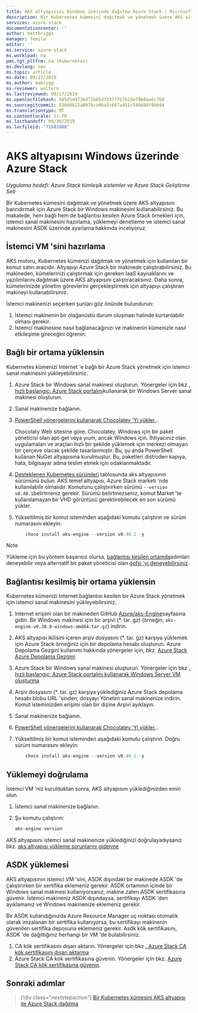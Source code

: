 ```yaml
---
title: AKS altyapısını Windows üzerinde dağıtma Azure Stack | Microsoft Docs
description: Bir Kubernetes kümesini dağıtmak ve yönetmek üzere AKS altyapısını barındırmak için Azure Stack bir Windows makinesini nasıl kullanacağınızı öğrenin.
services: azure-stack
documentationcenter: ''
author: mattbriggs
manager: femila
editor: ''
ms.service: azure-stack
ms.workload: na
pms.tgt_pltfrm: na (Kubernetes)
ms.devlang: nav
ms.topic: article
ms.date: 09/27/2019
ms.author: mabrigg
ms.reviewer: waltero
ms.lastreviewed: 09/27/2019
ms.openlocfilehash: bd5d1d473bd72b65df3377fb7b2de79b0aa6c7b0
ms.sourcegitcommit: 036d4b22a8076ca9ba5c667a451c544d88f8bb94
ms.translationtype: MT
ms.contentlocale: tr-TR
ms.lasthandoff: 09/30/2019
ms.locfileid: "71681808"
---
```

# <a name="install-the-aks-engine-on-windows-in-azure-stack"></a>AKS altyapısını Windows üzerinde Azure Stack

*Uygulama hedefi: Azure Stack tümleşik sistemler ve Azure Stack Geliştirme Seti*

Bir Kubernetes kümesini dağıtmak ve yönetmek üzere AKS altyapısını barındırmak için Azure Stack bir Windows makinesini kullanabilirsiniz. Bu makalede, hem bağlı hem de bağlantısı kesilen Azure Stack örnekleri için, istemci sanal makinesini hazırlama, yüklemeyi denetleme ve istemci sanal makinesini ASDK üzerinde ayarlama hakkında inceliyoruz.

## <a name="prepare-the-client-vm"></a>İstemci VM 'sini hazırlama

AKS motoru, Kubernetes kümenizi dağıtmak ve yönetmek için kullanılan bir komut satırı aracıdır. Altyapıyı Azure Stack bir makinede çalıştırabilirsiniz. Bu makineden, kümelerinizi çalıştırmak için gereken IaaS kaynaklarını ve yazılımlarını dağıtmak üzere AKS altyapısını çalıştıracaksınız. Daha sonra, kümelerinizde yönetim görevlerini gerçekleştirmek için altyapıyı çalıştıran makineyi kullanabilirsiniz.

İstemci makinenizi seçerken şunları göz önünde bulundurun:

1. İstemci makinenin bir olağanüstü durum oluşması halinde kurtarılabilir olması gerekir.
3. İstemci makinesine nasıl bağlanacağınızı ve makinenin kümenizle nasıl etkileşime gireceğini öğrenin.

## <a name="install-in-a-connected-environment"></a>Bağlı bir ortama yüklensin

Kubernetes kümenizi Internet 'e bağlı bir Azure Stack yönetmek için istemci sanal makinesini yükleyebilirsiniz.

1. Azure Stack bir Windows sanal makinesi oluşturun. Yönergeler için bkz [. hızlı başlangıç: Azure Stack portalını](https://docs.microsoft.com/azure-stack/user/azure-stack-quick-windows-portal)kullanarak bir Windows Server sanal makinesi oluşturun.
2. Sanal makinenize bağlanın.
3. [PowerShell yönergelerini kullanarak Chocolatey 'Yi yükler.](https://chocolatey.org/install#install-with-powershellexe).. 

    Chocolaty Web sitesine göre: Chocolatey, Windows için bir paket yöneticisi olan apt-get veya yıum, ancak Windows için. İhtiyacınız olan uygulamaları ve araçları hızlı bir şekilde yüklemek için merkezi olmayan bir çerçeve olacak şekilde tasarlanmıştır. Bu, şu anda PowerShell kullanan NuGet altyapısına kurulmuştur. Bu, paketleri distroden kapıya, hata, bilgisayar adına teslim etmek için odaklanmaktadır.
4. [Desteklenen Kubernetes sürümleri](https://github.com/Azure/aks-engine/blob/master/docs/topics/azure-stack.md#supported-kubernetes-versions) tablosunda aks altyapısının sürümünü bulun. AKS temel altyapısı, Azure Stack marketi 'nde kullanılabilir olmalıdır. Komutunu çalıştırırken sürümü `--version v0.40.1`belirtmeniz gerekir. Sürümü belirtmezseniz, komut Market 'te kullanılamayan bir VHD görüntüsü gerektirebilecek en son sürümü yükler.
5. Yükseltilmiş bir komut isteminden aşağıdaki komutu çalıştırın ve sürüm numarasını ekleyin:

    ```PowerShell  
        choco install aks-engine --version v0.40.1 -y
    ```

> [!Note]  
> Yükleme için bu yöntem başarısız olursa, [bağlantısı kesilen ortamda](#install-in-a-disconnected-environment)adımları deneyebilir veya alternatif bir paket yöneticisi olan [gofsi 'yi deneyebilirsiniz](azure-stack-kubernetes-aks-engine-troubleshoot.md#try-gofish).

## <a name="install-in-a-disconnected-environment"></a>Bağlantısı kesilmiş bir ortama yüklensin

Kubernetes kümenizi Internet bağlantısı kesilen bir Azure Stack yönetmek için istemci sanal makinesini yükleyebilirsiniz.

1.  Internet erişimi olan bir makineden GitHub [Azure/aks-Engine](https://github.com/Azure/aks-engine/releases/latest)sayfasına gidin. Bir Windows makinesi için bir arşivi (*. tar. gz) (örneğin, `aks-engine-v0.38.8-windows-amd64.tar.gz`) indirin.

2.  AKS altyapısı ikilisini içeren arşiv dosyasını (*. tar. gz) karşıya yüklemek için Azure Stack örneğiniz için bir depolama hesabı oluşturun. Azure Depolama Gezgini kullanımı hakkında yönergeler için, bkz. [Azure Stack Azure Depolama Gezgini](https://docs.microsoft.com/azure-stack/user/azure-stack-storage-connect-se).

3. Azure Stack bir Windows sanal makinesi oluşturun. Yönergeler için bkz [. hızlı başlangıç: Azure Stack portalını kullanarak Windows Server VM oluşturma](https://docs.microsoft.com/azure-stack/user/azure-stack-quick-windows-portal)

4.  Arşiv dosyasını (*. tar. gz) karşıya yüklediğiniz Azure Stack depolama hesabı blobu URL 'sinden, dosyayı Yönetim sanal makinenize indirin. Komut isteminizden erişimi olan bir dizine Arşivi ayıklayın.

5. Sanal makinenize bağlanın.

6. [PowerShell yönergelerini kullanarak Chocolatey 'Yi yükler.](https://chocolatey.org/install#install-with-powershellexe).. 

7.  Yükseltilmiş bir komut isteminden aşağıdaki komutu çalıştırın. Doğru sürüm numarasını ekleyin:

    ```PowerShell  
        choco install aks-engine --version v0.40.1 -y
    ```

## <a name="verify-the-installation"></a>Yüklemeyi doğrulama

İstemci VM 'niz kurulduktan sonra, AKS altyapısını yüklediğinizden emin olun.

1. İstemci sanal makinenize bağlanın.
2. Şu komutu çalıştırın:

    ```PowerShell  
    aks-engine version
    ```

AKS altyapısını istemci sanal makinenize yüklediğinizi doğrulayadıysanız bkz. [aks altyapısı yükleme sorunlarını giderme](azure-stack-kubernetes-aks-engine-troubleshoot.md)


## <a name="asdk-installation"></a>ASDK yüklemesi

AKS altyapısının istemci VM 'sini, ASDK dışındaki bir makinede ASDK 'de çalıştırırken bir sertifika eklemeniz gerekir. ASDK ortamının içinde bir Windows sanal makinesi kullanıyorsanız, makine zaten ASDK sertifikasına güvenir. İstemci makineniz ASDK dışındaysa, sertifikayı ASDK 'den ayıklamanız ve Windows makinenize eklemeniz gerekir.

Bir ASDK kullandığınızda Azure Resource Manager uç noktası otomatik olarak imzalanan bir sertifika kullanıyorsa, bu sertifikayı makinenin güvenilen sertifika deposuna eklemeniz gerekir. Asdk kök sertifikasını, ASDK 'de dağıttığınız herhangi bir VM 'de bulabilirsiniz.

1. CA kök sertifikasını dışarı aktarın. Yönergeler için bkz [. Azure Stack CA kök sertifikasını dışarı aktarma](https://docs.microsoft.com/azure-stack/user/azure-stack-version-profiles-azurecli2#export-the-azure-stack-ca-root-certificate)
2. Azure Stack CA kök sertifikasına güvenin. Yönergeler için bkz. [Azure Stack CA kök sertifikasına güvenin](https://docs.microsoft.com/azure-stack/user/azure-stack-version-profiles-azurecli2#trust-the-azure-stack-ca-root-certificate).

## <a name="next-steps"></a>Sonraki adımlar

> [!div class="nextstepaction"]
> [Bir Kubernetes kümesini AKS altyapısı ile Azure Stack dağıtma](azure-stack-kubernetes-aks-engine-deploy-cluster.md)
